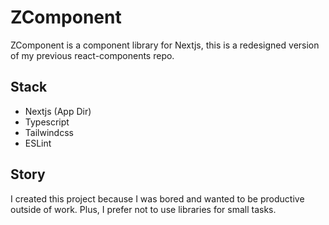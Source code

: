 # ZComponent 
ZComponent is a component library for Nextjs, this is a redesigned version of my previous react-components repo.

## Stack 
- Nextjs (App Dir) 
- Typescript 
- Tailwindcss
- ESLint

## Story 
I created this project because I was bored and wanted to be productive outside of work. Plus, I prefer not to use libraries for small tasks.
